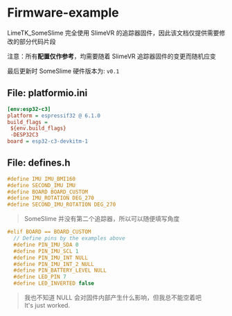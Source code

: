 # Firmware-example

LimeTK_SomeSlime 完全使用 SlimeVR 的追踪器固件，因此该文档仅提供需要修改的部分代码片段

注意：所有**配置仅作参考**，均需要随着 SlimeVR 追踪器固件的变更而随机应变

最后更新时 SomeSlime 硬件版本为: `v0.1`

## File: platformio.ini

```ini
[env:esp32-c3]
platform = espressif32 @ 6.1.0
build_flags =
 ${env.build_flags}
 -DESP32C3
board = esp32-c3-devkitm-1
```

## File: defines.h

```c
#define IMU IMU_BMI160
#define SECOND_IMU IMU
#define BOARD BOARD_CUSTOM
#define IMU_ROTATION DEG_270
#define SECOND_IMU_ROTATION DEG_270
```

> SomeSlime 并没有第二个追踪器，所以可以随便填写角度

```c
#elif BOARD == BOARD_CUSTOM
  // Define pins by the examples above
  #define PIN_IMU_SDA 0
  #define PIN_IMU_SCL 1
  #define PIN_IMU_INT NULL
  #define PIN_IMU_INT_2 NULL
  #define PIN_BATTERY_LEVEL NULL
  #define LED_PIN 7
  #define LED_INVERTED false
```

> 我也不知道 NULL 会对固件内部产生什么影响，但我总不能空着吧\
> It's just worked.
